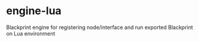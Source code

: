 # engine-lua
Blackprint engine for registering node/interface and run exported Blackprint on Lua environment
